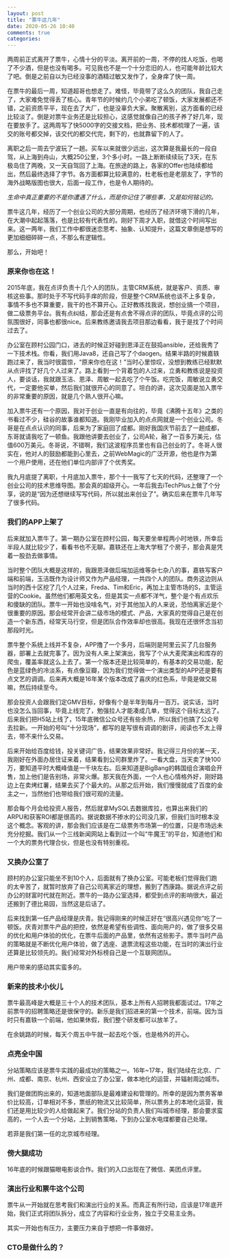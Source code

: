 ```yaml
---
layout: post
title: "票牛这几年"
date: 2020-05-26 10:40
comments: true
categories: 
---
```


两周前正式离开了票牛，心情十分的平淡。离开前的一周，不停的找人吃饭，也喝了不少酒，但是也没有喝多。可见我也不是一个十分恋旧的人，也可能年龄比较大了吧。倒是之前自以为已经没事的酒精过敏又发作了，全身痒了快一周。

在票牛的最后一周，知道超哥也想走了。难怪，毕竟带了这么久的团队，我自己走了，大家难免觉得丢了核心。青年节的时候约几个小弟吃了顿饭，大家发展都还不错，之前资质平平，现在去了大厂，也是没辜负大家。聚散离别，这方面看的已经比较淡了。倒是对票牛业务还是比较担心，这感觉就像自己的孩子养了好几年，现在要放手了。这两周写了快5000字的交接文档，把业务、技术都梳理了一遍，该交的账号都交掉，该交代的都交代完，剩下的，也就靠留下的人了。

<!--more-->

离职之后一周去宁波玩了一趟。买车以来就很少远出，这次算是我最长的一段自驾，从上海到舟山，大概250公里，3个多小时。一路上断断续续玩了3天，在东极岛住了两晚，又一天自驾回了上海。在旅途的路上，各家的Offer也陆续都给出，然后最终选择了字节。各方面都算比较满意的，杜老板也是老朋友了，字节的海外战略版图也很大，后面一段工作，也是令人期待的。

*生命中真正重要的不是你遭遇了什么，而是你记住了哪些事，又是如何铭记的。*  

票牛这几年，经历了一个创业公司的大部分周期，也经历了经济环境下滑的几年，在大潮中起起落落，也是比较有代表性的。刚好下周才入职，就借这个时间写出来。这一两年，我们工作中都很迷恋思考、抽象、认知提升，这篇文章倒是想写的更加细细碎碎一点，不那么有逻辑性。

那么，开始吧！

### 原来你也在这！

2015年底，我在点评负责十几个人的团队，主管CRM系统，就是客户、资质、审核这些事。那时处于不写代码手痒的阶段，但是整个CRM系统也谈不上多复杂，事情不多也不算重要，我干的也不算开心。正好教练找我说，想创业搞一个项目，做二级票务平台。我有点纠结，那会还是有点舍不得点评的团队，毕竟点评的公司氛围很好，同事也都很nice。后来教练邀请我去项目那边看看，我于是找了个时间过去了。

办公室在顾村公园门口，进去的时候正好碰到恩泽正在鼓捣ansible，还给我秀了一下技术栈。你看，我们用Java8，还自己写了个daogen。结果半路的时候嘉轶跑过来了，我当时很震惊，“原来你也在这！”当时心里惊叹，没想到教练已经默默从点评找了好几个人过来了。路上看到一个背着包的人过来，立勇和教练说是投资人，要谈话，我就跟玉洁、恩泽、周敏一起去吃了个午饭。吃完饭，周敏说立勇交代，一定要他买单，然后我们就很开心的同意了。坦白的讲，这次见面是加入票牛的非常重要的原因，就是几个熟人很开心嘛。

加入票牛还有一个原因，我对于创业一直是有向往的，毕竟《沸腾十五年》之类的书看过不少，硅谷的故事谁都知道。我刚毕业加入的点点网就是一个创业公司。冬哥是在点点认识的同事，后来为了家庭回了成都。刚好我国庆节前去了一趟成都，东哥就请我吃了一顿鱼。我跟他讲要去创业了，公司A轮，融了一百多万美元，估值600万美元。冬哥说，不错啊，我们这波程序员里也有自己创业的了。冬哥人很实在，他对人的鼓励都能到心里去，之前WebMagic的广泛开源，他也是作为第一个用户使用，还在他们单位内部评了个优秀奖。

我九月底提了离职，十月底加入票牛，那个十一我写了七天的代码，还整理了一个创业公司的技术思维导图。那会真的超级开心。一年后我去iTechPlus上做了个分享，说的是“因为还想继续写写代码，所以就出来创业了”。确实后来在票牛几年写了很多代码。

### 我们的APP上架了

后来就加入票牛了。第一期办公室在顾村公园，每天要坐单程两小时地铁，所幸后半段人就比较少了，看看书也不无聊。嘉轶还在上海大学租了个房子，那会真是凭着一股劲去做事情。

当时整个团队大概是这样的，我跟恩泽做后端加运维等杂七杂八的事，嘉轶写客户端和前端，玉洁既作为设计师又作为产品经理，一共四个人的团队。商务这边则从当时的西十区挖了几个人过来，Freda、Tim和Eric，再加上主管市场的S，主管运营的Cookie。虽然他们都用英文名，但是其实一点都不洋气，整个是个有点欢乐和傻缺的团队。票牛一开始也没啥名气，对于其他加入的人来说，恐怕离家近是个很重要的原因。那会经常开会讲二级市场的模式、产品，大家真的觉得自己是在创造一个新东西，经常天马行空，但是团队合作效率却也很高。我现在还很怀念当初那段时光。

票牛整个系统上线并不复杂，APP撸了一个多月，后端则是阿里云买了几台服务器，部署上去就完事了。因为没有人来上架演出，我写了个从大麦爬演出和库存的爬虫，覆盖率就这么上去了。第一个版本还是比较简单的，有基本的交易功能，配色是蓝绿色的冷淡系，有点像豆瓣，因为我们觉得做一个演出类型的APP还是要有点文艺的调调。后来再大概是16年某个版本改成了喜庆的红色系，毕竟是做交易嘛，然后持续至今。

那会投资人会跟我们定GMV目标，好像有个是半年到每月一百万。说实话，当时也没怎么当回事，毕竟上线完了，勉强拉人才能凑成几单，觉得这个目标太远了。后来我们把H5站上线了，15年底微信公众号还有些余热，所以我们也搞了公众号去拉新。一开始的号叫“十分现场”，都写的是写很有调调的剧评，阅读也不太上得去，带不来什么交易。

后来开始给百度给钱，投关键词广告，结果效果非常好。我记得三月份的某一天，我刚好在外面办居住证来着，结果看到公司群里炸了。一看大盘，当天卖了快100万，要知道平时大概峰值是一千块左右。后来知道是BigBang的韩国组合演唱会开售，加上他们是告别场，非常火爆。那天我在外面，一个人也心情格外好，刚好路边上在卖烤红薯，结果去买了个最大的。从那之后开始，我们慢慢就成了百度的金主之一，当然他们也带给我们很可观的流量。

那会每个月会给投资人报告，然后就拿MySQL去数据库拉，也算出来我们的ARPU和获客ROI都是很高的。据说数据不掺水的公司没几家，但我们当时根本没这个概念。客观的讲，那会我们应该是在二级票务市场第一的位置，只是市场远未充分挖掘。我们从一个三线新闻网站上看到过一个叫“牛魔王”的平台，知道他们和一个大的票务代理合伙，但是也没有特别重视。

### 又换办公室了

顾村的办公室只能坐不到10个人，后面就有了换办公室。可能老板们觉得我们跑的太辛苦了，就暂时放弃了自己公司离家近的理想，搬到了西康路。据说点评之前办公的财富时代就在附近。票牛的一路办公室选择，都受到点评的影响很大，最近还搬到了德比易园，当然这是后话了。

后来找到第一任产品经理是庆青。我记得刚来的时候正好在“很高兴遇见你”吃了一顿饭。庆青对票牛产品的把控，依然是希望有些调性、面向用户的，做了很多交易的优化和用户体验的优化，在票牛后面的产品里，依然有这些影子。票牛当时产品的策略就是不断优化用户体验，做了选座、退票流程这些功能，在当时的演出行业还算是比较领先的。我们经常对外标榜自己是一个互联网团队。

用户带来的感动其实蛮多的。

### 新来的技术小伙儿

票牛最高峰是大概是三十个人的技术团队，基本上所有人招聘我都面试过。17年之前票牛的招聘策略还是很保守的。新乐是我们招进来的第一个技术，前端。因为当时只有嘉轶一个前端，他如果休假，我们整个研发都可以放羊了。

在余姚路的时候，每天个周五中午就一起去吃个饭，也是格外的开心。

### 点亮全中国

分站策略应该是票牛实践的最成功的策略之一。16年~17年，我们陆续在北京、广州、成都、南京、杭州、西安设立了办公室，做本地化的运营，并辐射周边城市。

我们是做团购出来的，知道地面部队是最难建设和管理的。所幸的是因为票务客单价比较高，订单相对不多，票纸的物流又比较简单，所以票务上的本地化运营，我们还是用比较少的人给做起来了。我们分站的负责人我们叫城市经理，那会要求蛮高的，一个人去一个分站，上到销售策略，下到办公室水电煤都要自己处理。

若菲是我们第一任的北京城市经理。

### 傍大腿成功

16年底的时候跟猫眼电影谈合作。我们的入口出现在了微信、美团点评里。

### 演出行业和票牛这个公司

票牛从一开始就在思考我们和演出行业的关系。而真正有所行动，应该是17年底开始，我们正式将团队拆分，成立了内容和行业业务，独立于交易主业务。

其实一开始也有压力，主要压力来自于想把一件事做好。

### CTO是做什么的？

